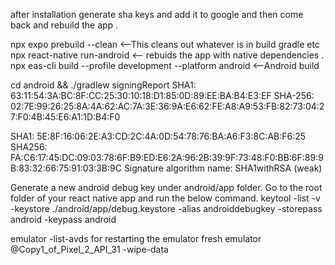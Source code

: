 after installation generate sha keys and add it to google and then come back and rebuild the app .

npx expo prebuild --clean <--This cleans out whatever is in build gradle etc
npx react-native run-android <-- rebuids the app with native dependencies .
npx eas-cli build --profile development --platform android <--Android build

cd android && ./gradlew signingReport
SHA1: 63:11:54:3A:BC:8F:CC:25:30:10:18:D1:85:0D:89:EE:BA:B4:E3:EF
SHA-256: 02:7E:99:26:25:8A:4A:62:AC:7A:3E:36:9A:E6:62:FE:A8:A9:53:FB:82:73:04:27:F0:4B:45:E6:A1:1D:B4:F0

SHA1: 5E:8F:16:06:2E:A3:CD:2C:4A:0D:54:78:76:BA:A6:F3:8C:AB:F6:25
SHA256: FA:C6:17:45:DC:09:03:78:6F:B9:ED:E6:2A:96:2B:39:9F:73:48:F0:BB:6F:89:9B:83:32:66:75:91:03:3B:9C
Signature algorithm name: SHA1withRSA (weak)

Generate a new android debug key under android/app folder. Go to the root folder of your react native app and run the below command.
keytool -list -v -keystore ./android/app/debug.keystore -alias androiddebugkey -storepass android -keypass android

emulator -list-avds
for restarting the emulator fresh
emulator @Copy1_of_Pixel_2_API_31 -wipe-data

